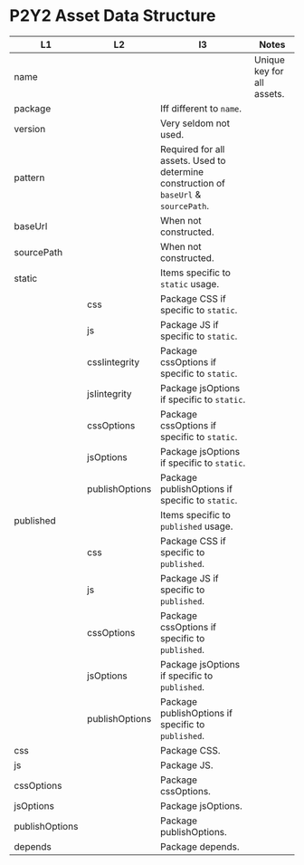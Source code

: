 P2Y2 Asset Data Structure
====

L1 | L2 | l3 | Notes
--- | --- | --- | -----
name | | | Unique key for all assets.
 | package        | | Iff different to `name`.
 | version        | | Very seldom not used.
 | pattern        | | Required for all assets. Used to determine construction of `baseUrl` & `sourcePath`.
 | baseUrl        | | When not constructed.
 | sourcePath     | | When not constructed.
 | static         | | Items specific to `static` usage.
 | | css            | Package CSS if specific to `static`.
 | | js             | Package JS if specific to `static`.
 | | cssIintegrity  | Package cssOptions if specific to `static`.
 | | jsIintegrity   | Package jsOptions if specific to `static`.
 | | cssOptions     | Package cssOptions if specific to `static`.
 | | jsOptions      | Package jsOptions if specific to `static`.
 | | publishOptions | Package publishOptions if specific to `static`.
 | published      | | Items specific to `published` usage.
 | | css            | Package CSS if specific to `published`.
 | | js             | Package JS if specific to `published`.
 | | cssOptions     | Package cssOptions if specific to `published`.
 | | jsOptions      | Package jsOptions if specific to `published`.
 | | publishOptions | Package publishOptions if specific to `published`.
 | css            | | Package CSS.
 | js             | | Package JS.
 | cssOptions     | | Package cssOptions.
 | jsOptions      | | Package jsOptions.
 | publishOptions | | Package publishOptions.
 | depends        | | Package depends.


